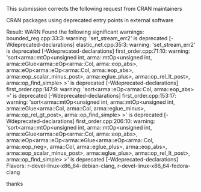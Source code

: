 This submission corrects the following request from CRAN maintainers 

CRAN packages using deprecated entry points in external software

Result: WARN 
    Found the following significant warnings:
     bounded_reg.cpp:33:3: warning: 'set_stream_err2' is deprecated [-Wdeprecated-declarations]
     elastic_net.cpp:35:3: warning: 'set_stream_err2' is deprecated [-Wdeprecated-declarations]
     first_order.cpp:71:10: warning: 'sort<arma::mtOp<unsigned int, arma::mtOp<unsigned int, arma::eGlue<arma::eOp<arma::Col<double>, arma::eop_abs>, arma::eOp<arma::eOp<arma::Col<double>, arma::eop_abs>, arma::eop_scalar_minus_post>, arma::eglue_plus>, arma::op_rel_lt_post>, arma::op_find_simple> >' is deprecated [-Wdeprecated-declarations]
     first_order.cpp:147:9: warning: 'sort<arma::eOp<arma::Col<double>, arma::eop_abs> >' is deprecated [-Wdeprecated-declarations]
     first_order.cpp:153:17: warning: 'sort<arma::mtOp<unsigned int, arma::mtOp<unsigned int, arma::eGlue<arma::Col<double>, arma::Col<double>, arma::eglue_minus>, arma::op_rel_gt_post>, arma::op_find_simple> >' is deprecated [-Wdeprecated-declarations]
     first_order.cpp:206:10: warning: 'sort<arma::mtOp<unsigned int, arma::mtOp<unsigned int, arma::eGlue<arma::eOp<arma::Col<double>, arma::eop_abs>, arma::eOp<arma::eOp<arma::eGlue<arma::eOp<arma::Col<double>, arma::eop_neg>, arma::Col<double>, arma::eglue_plus>, arma::eop_abs>, arma::eop_scalar_minus_post>, arma::eglue_plus>, arma::op_rel_lt_post>, arma::op_find_simple> >' is deprecated [-Wdeprecated-declarations] 
Flavors: r-devel-linux-x86_64-debian-clang, r-devel-linux-x86_64-fedora-clang

thanks